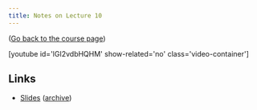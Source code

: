 ```yaml
---
title: Notes on Lecture 10
---
```


([Go back to the course page](/classes/parp/index.html))

[youtube id='lGI2vdbHQHM' show-related='no' class='video-container']

## Links

* [Slides](https://people.eecs.berkeley.edu/~demmel/cs267_Spr16/Lectures/Deslippe_CS267_Slides.pdf) ([archive](http://web.archive.org/save/_embed/https://people.eecs.berkeley.edu/~demmel/cs267_Spr16/Lectures/Deslippe_CS267_Slides.pdf))
